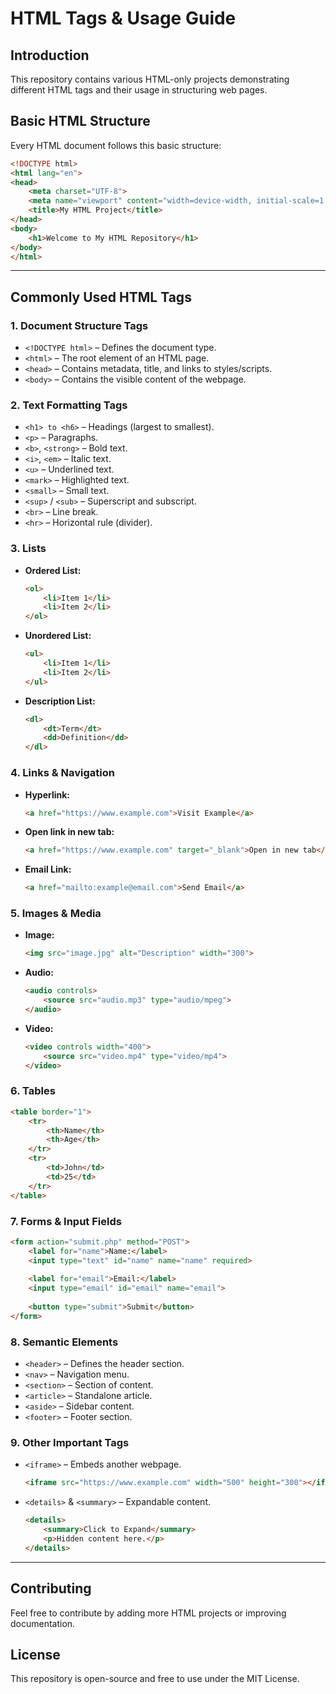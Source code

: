 
# **HTML Tags & Usage Guide**  

## **Introduction**  
This repository contains various HTML-only projects demonstrating different HTML tags and their usage in structuring web pages.  

## **Basic HTML Structure**  
Every HTML document follows this basic structure:  
```html
<!DOCTYPE html>
<html lang="en">
<head>
    <meta charset="UTF-8">
    <meta name="viewport" content="width=device-width, initial-scale=1.0">
    <title>My HTML Project</title>
</head>
<body>
    <h1>Welcome to My HTML Repository</h1>
</body>
</html>
```

---

## **Commonly Used HTML Tags**  

### **1. Document Structure Tags**  
- `<!DOCTYPE html>` – Defines the document type.  
- `<html>` – The root element of an HTML page.  
- `<head>` – Contains metadata, title, and links to styles/scripts.  
- `<body>` – Contains the visible content of the webpage.  

### **2. Text Formatting Tags**  
- `<h1> to <h6>` – Headings (largest to smallest).  
- `<p>` – Paragraphs.  
- `<b>`, `<strong>` – Bold text.  
- `<i>`, `<em>` – Italic text.  
- `<u>` – Underlined text.  
- `<mark>` – Highlighted text.  
- `<small>` – Small text.  
- `<sup>` / `<sub>` – Superscript and subscript.  
- `<br>` – Line break.  
- `<hr>` – Horizontal rule (divider).  

### **3. Lists**  
- **Ordered List:**  
  ```html
  <ol>
      <li>Item 1</li>
      <li>Item 2</li>
  </ol>
  ```
- **Unordered List:**  
  ```html
  <ul>
      <li>Item 1</li>
      <li>Item 2</li>
  </ul>
  ```
- **Description List:**  
  ```html
  <dl>
      <dt>Term</dt>
      <dd>Definition</dd>
  </dl>
  ```

### **4. Links & Navigation**  
- **Hyperlink:**  
  ```html
  <a href="https://www.example.com">Visit Example</a>
  ```
- **Open link in new tab:**  
  ```html
  <a href="https://www.example.com" target="_blank">Open in new tab</a>
  ```
- **Email Link:**  
  ```html
  <a href="mailto:example@email.com">Send Email</a>
  ```

### **5. Images & Media**  
- **Image:**  
  ```html
  <img src="image.jpg" alt="Description" width="300">
  ```
- **Audio:**  
  ```html
  <audio controls>
      <source src="audio.mp3" type="audio/mpeg">
  </audio>
  ```
- **Video:**  
  ```html
  <video controls width="400">
      <source src="video.mp4" type="video/mp4">
  </video>
  ```

### **6. Tables**  
```html
<table border="1">
    <tr>
        <th>Name</th>
        <th>Age</th>
    </tr>
    <tr>
        <td>John</td>
        <td>25</td>
    </tr>
</table>
```

### **7. Forms & Input Fields**  
```html
<form action="submit.php" method="POST">
    <label for="name">Name:</label>
    <input type="text" id="name" name="name" required>
    
    <label for="email">Email:</label>
    <input type="email" id="email" name="email">
    
    <button type="submit">Submit</button>
</form>
```

### **8. Semantic Elements**  
- `<header>` – Defines the header section.  
- `<nav>` – Navigation menu.  
- `<section>` – Section of content.  
- `<article>` – Standalone article.  
- `<aside>` – Sidebar content.  
- `<footer>` – Footer section.  

### **9. Other Important Tags**  
- `<iframe>` – Embeds another webpage.  
  ```html
  <iframe src="https://www.example.com" width="500" height="300"></iframe>
  ```
- `<details>` & `<summary>` – Expandable content.  
  ```html
  <details>
      <summary>Click to Expand</summary>
      <p>Hidden content here.</p>
  </details>
  ```

---

## **Contributing**  
Feel free to contribute by adding more HTML projects or improving documentation.  

## **License**  
This repository is open-source and free to use under the MIT License.  
